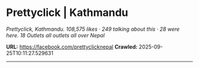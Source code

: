 # Prettyclick | Kathmandu

*Prettyclick, Kathmandu. 108,575 likes · 249 talking about this · 28 were here. 18 Outlets all outlets all over Nepal*

**URL:** https://facebook.com/prettyclicknepal
**Crawled:** 2025-09-25T10:11:27.529631

---

